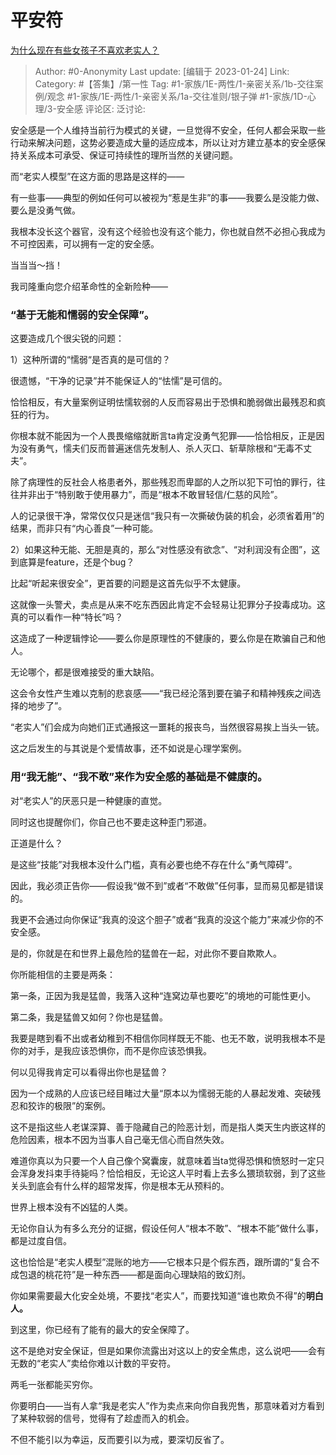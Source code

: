 # 平安符
[为什么现在有些女孩子不喜欢老实人？](https://www.zhihu.com/question/395339149/answer/2857667442)

> Author: #0-Anonymity
> Last update: [编辑于 2023-01-24]
> Link:
> Category: #【答集】/第一性
> Tag: #1-家族/1E-两性/1-亲密关系/1b-交往案例/观念 #1-家族/1E-两性/1-亲密关系/1a-交往准则/银子弹 #1-家族/1D-心理/3-安全感
> 评论区:
> 泛讨论:

安全感是一个人维持当前行为模式的关键，一旦觉得不安全，任何人都会采取一些行动来解决问题，这势必要造成大量的适应成本，所以让对方建立基本的安全感保持关系成本可承受、保证可持续性的理所当然的关键问题。

而“老实人模型”在这方面的思路是这样的——

有一些事——典型的例如任何可以被视为“惹是生非”的事——我要么是没能力做、要么是没勇气做。

我根本没长这个器官，没有这个经验也没有这个能力，你也就自然不必担心我成为不可控因素，可以拥有一定的安全感。

当当当～挡！

我司隆重向您介绍革命性的全新险种——

### “基于无能和懦弱的安全保障”。

这要造成几个很尖锐的问题：

1）这种所谓的“懦弱“是否真的是可信的？

很遗憾，“干净的记录”并不能保证人的“怯懦”是可信的。

恰恰相反，有大量案例证明怯懦软弱的人反而容易出于恐惧和脆弱做出最残忍和疯狂的行为。

你根本就不能因为一个人畏畏缩缩就断言ta肯定没勇气犯罪——恰恰相反，正是因为没有勇气，懦夫们反而普遍迷信先发制人、杀人灭口、斩草除根和“无毒不丈夫”。

除了病理性的反社会人格患者外，那些残忍而卑鄙的人之所以犯下可怕的罪行，往往并非出于“特别敢于使用暴力”，而是“根本不敢冒轻信/仁慈的风险”。

人的记录很干净，常常仅仅只是迷信“我只有一次撕破伪装的机会，必须省着用”的结果，而非只有“内心善良”一种可能。

2）如果这种无能、无胆是真的，那么“对性感没有欲念”、“对利润没有企图”，这到底算是feature，还是个bug？

比起“听起来很安全”，更首要的问题是这首先似乎不太健康。

这就像一头警犬，卖点是从来不吃东西因此肯定不会轻易让犯罪分子投毒成功。这真的可以看作一种“特长”吗？

这造成了一种逻辑悖论——要么你是原理性的不健康的，要么你是在欺骗自己和他人。

无论哪个，都是很难接受的重大缺陷。

这会令女性产生难以克制的悲哀感——“我已经沦落到要在骗子和精神残疾之间选择的地步了”。

“老实人”们会成为向她们正式通报这一噩耗的报丧鸟，当然很容易挨上当头一铳。

这之后发生的与其说是个爱情故事，还不如说是心理学案例。

### 用“我无能”、“我不敢”来作为安全感的基础是不健康的。

对“老实人”的厌恶只是一种健康的直觉。

同时这也提醒你们，你自己也不要走这种歪门邪道。

正道是什么？

是这些“技能”对我根本没什么门槛，真有必要也绝不存在什么“勇气障碍”。

因此，我必须正告你——假设我“做不到”或者“不敢做”任何事，显而易见都是错误的。

我更不会通过向你保证“我真的没这个胆子”或者“我真的没这个能力”来减少你的不安全感。

是的，你就是在和世界上最危险的猛兽在一起，对此你不要自欺欺人。

你所能相信的主要是两条：

第一条，正因为我是猛兽，我落入这种“连窝边草也要吃”的境地的可能性更小。

第二条，我是猛兽又如何？你也是猛兽。

我要是瞎到看不出或者幼稚到不相信你同样既无不能、也无不敢，说明我根本不是你的对手，是我应该恐惧你，而不是你应该恐惧我。

何以见得我肯定可以看得出你也是猛兽？

因为一个成熟的人应该已经目睹过大量“原本以为懦弱无能的人暴起发难、突破残忍和狡诈的极限”的案例。

这不是指这些人老谋深算、善于隐藏自己的险恶计划，而是指人类天生内嵌这样的危险因素，根本不因为当事人自己毫无信心而自然失效。

难道你真以为只要一个人自己像个窝囊废，就意味着当ta觉得恐惧和愤怒时一定只会浑身发抖束手待毙吗？恰恰相反，无论这人平时看上去多么猥琐软弱，到了这些关头到底会有什么样的超常发挥，你是根本无从预料的。

世界上根本没有不凶猛的人类。

无论你自认为有多么充分的证据，假设任何人“根本不敢”、“根本不能”做什么事，都是过度自信。

这也恰恰是“老实人模型”混账的地方——它根本只是个假东西，跟所谓的“复合不成包退的桃花符”是一种东西——都是面向心理缺陷的致幻剂。

你如果需要最大化安全处境，不要找“老实人”，而要找知道“谁也欺负不得”的**明白人。**

到这里，你已经有了能有的最大的安全保障了。

这不是绝对安全保证，但是如果你流露出对这以上的安全焦虑，这么说吧——会有无数的“老实人”卖给你难以计数的平安符。

两毛一张都能买穷你。

你要明白——当有人拿“我是老实人”作为卖点来向你自我兜售，那意味着对方看到了某种软弱的信号，觉得有了趁虚而入的机会。

不但不能引以为幸运，反而要引以为戒，要深切反省了。
